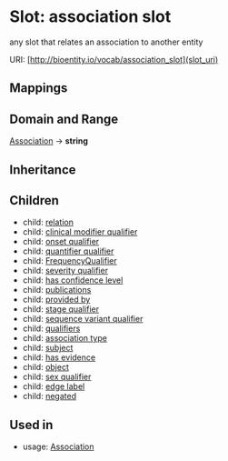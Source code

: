 # Slot: association slot


any slot that relates an association to another entity

URI: [http://bioentity.io/vocab/association_slot](slot_uri)
## Mappings

## Domain and Range

[Association](Association.md) -> **string**
## Inheritance

## Children

 *  child: [relation](relation.md)
 *  child: [clinical modifier qualifier](clinical_modifier_qualifier.md)
 *  child: [onset qualifier](onset_qualifier.md)
 *  child: [quantifier qualifier](quantifier_qualifier.md)
 *  child: [FrequencyQualifier](FrequencyQualifier.md)
 *  child: [severity qualifier](severity_qualifier.md)
 *  child: [has confidence level](has_confidence_level.md)
 *  child: [publications](publications.md)
 *  child: [provided by](provided_by.md)
 *  child: [stage qualifier](stage_qualifier.md)
 *  child: [sequence variant qualifier](sequence_variant_qualifier.md)
 *  child: [qualifiers](qualifiers.md)
 *  child: [association type](association_type.md)
 *  child: [subject](subject.md)
 *  child: [has evidence](has_evidence.md)
 *  child: [object](object.md)
 *  child: [sex qualifier](sex_qualifier.md)
 *  child: [edge label](edge_label.md)
 *  child: [negated](negated.md)
## Used in

 *  usage: [Association](Association.md)
